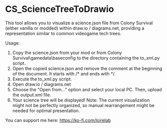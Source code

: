 # CS_ScienceTreeToDrawio
This tool allows you to visualize a science.json file from Colony Survival (either vanilla or modded) within draw.io / diagrams.net, providing a representation similar to common videogame tech trees.

Usage:
1. Copy the science.json from your mod or from Colony Survival\gamedata\baseconfig to the directory containing the to_xml.py script.
2. Open the copied science.json and remove the comment at the beginning of the document. It starts with /* and ends with */.
3. Execute the to_xml.py script.
4. Open draw.io / diagrams.net
5. Choose the "Open from..." option and select your local PC. Then, upload the output.xml file.
6. Your science tree will be displayed!
Note: The current visualization might not be perfectly organized, so manual rearrangement might be needed for optimal presentation.

You can support me here: https://ko-fi.com/loirelab
